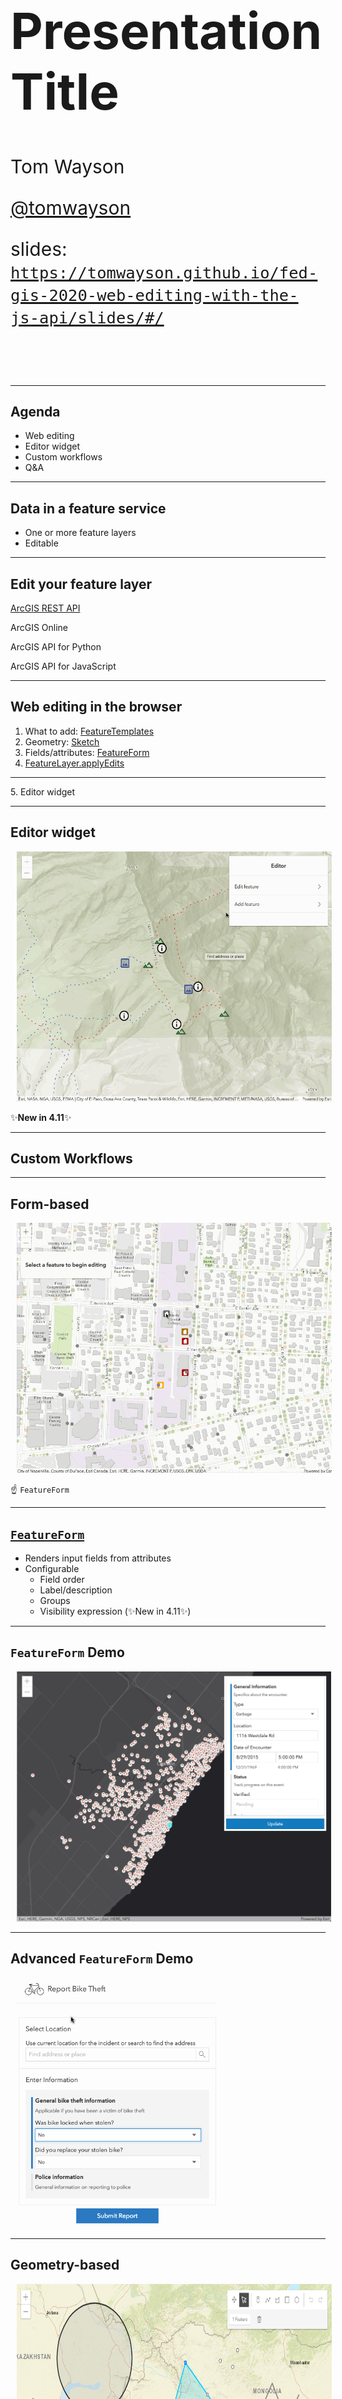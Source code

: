 <!-- .slide: data-background="../node_modules/esri-reveal.js-templates/img/2020/fed/bg-1.png" data-background-size="cover" style="padding-left: 80px;" -->

  <h1 style="text-align: left; font-size: 80px;">Presentation Title</h1>
  <p style="text-align: left; font-size: 30px;">Tom Wayson</p>
  <p style="text-align: left; font-size: 30px;"><a href="../node_modules/esri-reveal.js-templates/https://github.com/tomwayson">@tomwayson</a></p>
  <!-- TODO: shorten URL -->
  <p style="text-align: left; font-size: 30px;">slides: <a href="https://tomwayson.github.io/fed-gis-2020-web-editing-with-the-js-api/slides/#/"><code>https://tomwayson.github.io/fed-gis-2020-web-editing-with-the-js-api/slides/#/</code></a></p>
  
  <!-- Add these rows to push your text up so it is not interfering with the event name. Test on your actual projector! -->
  <p>&nbsp;</p> 
  <p>&nbsp;</p>
  <!-- /end spacer rows -->

---

<!-- .slide: data-background="../node_modules/esri-reveal.js-templates/img/2020/fed/bg-3.png" data-background-size="cover" -->

## Agenda

* Web editing
* Editor widget
* Custom workflows
* Q&A

---

<!-- .slide: data-background="../node_modules/esri-reveal.js-templates/img/2020/fed/bg-2.png" data-background-size="cover" -->

## Data in a feature service

* One or more feature layers
* Editable

---

<!-- .slide: data-background="../node_modules/esri-reveal.js-templates/img/2020/fed/bg-2.png" data-background-size="cover" -->

## Edit your feature layer

<u>ArcGIS REST API</u>

ArcGIS Online

ArcGIS API for Python

ArcGIS API for JavaScript

---

<!-- .slide: data-background="../node_modules/esri-reveal.js-templates/img/2020/fed/bg-2.png" data-background-size="cover" -->

## Web editing in the browser

1. What to add: [FeatureTemplates](http://developers.arcgis.com/javascript/latest/api-reference/esri-widgets-FeatureTemplates.html)
2. Geometry: [Sketch](http://developers.arcgis.com/javascript/latest/api-reference/esri-widgets-Sketch.html)
3. Fields/attributes: [FeatureForm](http://developers.arcgis.com/javascript/latest/api-reference/esri-widgets-FeatureForm.html)
4. [FeatureLayer.applyEdits](http://developers.arcgis.com/javascript/latest/api-reference/esri-layers-FeatureLayer.html#applyEdits)
<hr>
5. Editor widget

---

<!-- .slide: data-background="../node_modules/esri-reveal.js-templates/img/2020/fed/bg-4.png" data-background-size="cover" -->

## Editor widget

[<img src="./images/editor-in-action.gif" height="400" style="margin-left:10px; margin-right: 10px;"/>](../demos/basic-editing/)

✨**New in 4.11**✨

---

<!-- .slide: data-background="../node_modules/esri-reveal.js-templates/img/2020/fed/bg-4.png" data-background-size="cover" -->

## Custom Workflows

---

<!-- .slide: data-background="../node_modules/esri-reveal.js-templates/img/2020/fed/bg-3.png" data-background-size="cover" -->

## Form-based

[<img src="images/ff-in-action.gif" height="400" style="margin-left:10px; margin-right: 10px;"/>](https://developers.arcgis.com/javascript/latest/sample-code/editing-groupedfeatureform/index.html)

☝ `FeatureForm`

---

## [`FeatureForm`](https://developers.arcgis.com/javascript/latest/api-reference/esri-widgets-FeatureForm.html)

* Renders input fields from attributes<!-- .element: class="fragment" data-fragment-index="1" -->
* Configurable<!-- .element: class="fragment" data-fragment-index="2" -->
  * Field order
  * Label/description
  * Groups
  * Visibility expression (✨New in 4.11✨)

---

## `FeatureForm` Demo

[<img src="images/ff-demo.png" height="400" style="margin-left:10px; margin-right: 10px;"/>](../../demos/feature-form/index.html)

---

## Advanced `FeatureForm` Demo

[<img src="images/form-based-editing.gif" height="400" style="margin-left:10px; margin-right: 10px;"/>](https://jcfranco.github.io/dev-summit-2019-plenary-demos/form-based-editing/)

---

<!-- .slide: data-background="../node_modules/esri-reveal.js-templates/img/2020/fed/bg-3.png" data-background-size="cover" -->

## Geometry-based

<img src="images/sketch-basic-updating.png" height="400" style="margin-left:10px; margin-right: 10px;"/>

☝ `Sketch`

---

## [`Sketch`](https://developers.arcgis.com/javascript/latest/api-reference/esri-widgets-Sketch.html)

* Provides ability to manipulate geometries<!-- .element: class="fragment" data-fragment-index="1" -->
* Configurable<!-- .element: class="fragment" data-fragment-index="2" -->
  * Tool options (create and update)
  * Internal view listener for activating update workflow

---

<!-- .slide: data-background="../node_modules/esri-reveal.js-templates/img/2020/fed/bg-4.png" data-background-size="cover" -->

## Geometry-based Demos

* Sketch with applyEdits
* SketchViewModel with applyEdits
* Sketch with custom tools
* Sketch with custom snapping and validation

<!-- add screenshot for geometry-based demo -->

---

<!-- .slide: data-background="../node_modules/esri-reveal.js-templates/img/2020/fed/bg-4.png" data-background-size="cover" -->

## Recap

* Web editing
* Editor widgets
* Custom workflows

---

## Additional Resources

- [JavaScript API SDK](https://developers.arcgis.com/javascript/)
- [Arcade - expression language](https://developers.arcgis.com/javascript/latest/guide/arcade/index.html)

---

<!-- SURVEY SLIDE: -->
<section data-markdown data-background="../node_modules/esri-reveal.js-templates/img/2020/fed/bg-rating.png">
</section>

---

## Questions?

##### For example

> 🤔 Where can I find the slides/source?

<!-- TODO: shorten URL -->
👉 [@tomwayson/fed-gis-2020-web-editing-with-the-js-api](https://github.com/tomwayson/fed-gis-2020-web-editing-with-the-js-api) 👈
